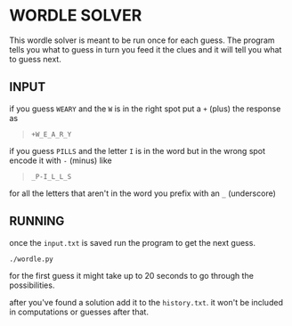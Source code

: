 # WORDLE SOLVER

This wordle solver is meant to be run once for each guess. The program tells you what to guess in turn you feed it the clues and it will tell you what to guess next.

## INPUT

if you guess `WEARY` and the `W` is in the right spot put a `+` (plus) the response as

> `+W_E_A_R_Y`

if you guess `PILLS` and the letter `I` is in the word but in the wrong spot encode it with `-` (minus) like

> `_P-I_L_L_S`

for all the letters that aren't in the word you prefix with an `_` (underscore)

## RUNNING

once the `input.txt` is saved run the program to get the next guess.

`./wordle.py`

for the first guess it might take up to 20 seconds to go through the possibilities.

after you've found a solution add it to the `history.txt`. it won't be included in computations or guesses after that.
